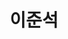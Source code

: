 ---
layout: hubs
key: Q56432926
title: 이준석
name: 이준석
image: 
description: 기업가, 세하 이사
score: 2.3217418223093592e-05
degree: 2
---